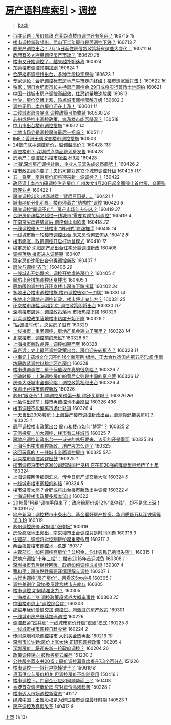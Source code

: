 [房产语料库索引](../../README.md)  > [调控](调控.md)
====
> [back](../README.md)

- [百度话题：房价疯涨 东莞距离楼市调控还有多远？](http://jkwz.applinzi.com/ittc/6854977059000157188.html#%E7%99%BE%E5%BA%A6%E8%AF%9D%E9%A2%98%EF%BC%9A%E6%88%BF%E4%BB%B7%E7%96%AF%E6%B6%A8+%E4%B8%9C%E8%8E%9E%E8%B7%9D%E7%A6%BB%E6%A5%BC%E5%B8%82%E8%B0%83%E6%8E%A7%E8%BF%98%E6%9C%89%E5%A4%9A%E8%BF%9C%EF%BC%9F) 160715 *15* 
- [楼市调控新政频出，昆山下半年房价是否调控下跌？](http://jkwz.applinzi.com/ittc/6854275969032127492.html#%E6%A5%BC%E5%B8%82%E8%B0%83%E6%8E%A7%E6%96%B0%E6%94%BF%E9%A2%91%E5%87%BA%EF%BC%8C%E6%98%86%E5%B1%B1%E4%B8%8B%E5%8D%8A%E5%B9%B4%E6%88%BF%E4%BB%B7%E6%98%AF%E5%90%A6%E8%B0%83%E6%8E%A7%E4%B8%8B%E8%B7%8C%EF%BC%9F) 160713 *7* 
- [厦房产调控出台！7月15日起住房信贷政策将有这些大变化！](http://jkwz.applinzi.com/ittc/6853607767897801732.html#%E5%8E%A6%E6%88%BF%E4%BA%A7%E8%B0%83%E6%8E%A7%E5%87%BA%E5%8F%B0%EF%BC%817%E6%9C%8815%E6%97%A5%E8%B5%B7%E4%BD%8F%E6%88%BF%E4%BF%A1%E8%B4%B7%E6%94%BF%E7%AD%96%E5%B0%86%E6%9C%89%E8%BF%99%E4%BA%9B%E5%A4%A7%E5%8F%98%E5%8C%96%EF%BC%81) 160711 *6* 
- [政府有多大胆量调控房产市场？](http://jkwz.applinzi.com/ittc/6849080368342500356.html#%E6%94%BF%E5%BA%9C%E6%9C%89%E5%A4%9A%E5%A4%A7%E8%83%86%E9%87%8F%E8%B0%83%E6%8E%A7%E6%88%BF%E4%BA%A7%E5%B8%82%E5%9C%BA%EF%BC%9F) 160629 *26* 
- [楼市又开始调控了，越来越扑朔迷离](http://jkwz.applinzi.com/ittc/6847347859799933957.html#%E6%A5%BC%E5%B8%82%E5%8F%88%E5%BC%80%E5%A7%8B%E8%B0%83%E6%8E%A7%E4%BA%86%EF%BC%8C%E8%B6%8A%E6%9D%A5%E8%B6%8A%E6%89%91%E6%9C%94%E8%BF%B7%E7%A6%BB) 160624  
- [东莞楼市调控预期加剧](http://jkwz.applinzi.com/ittc/6847230277969249285.html#%E4%B8%9C%E8%8E%9E%E6%A5%BC%E5%B8%82%E8%B0%83%E6%8E%A7%E9%A2%84%E6%9C%9F%E5%8A%A0%E5%89%A7) 160624 *1* 
- [合肥楼市调控终出台，多种手段稳定房价](http://jkwz.applinzi.com/ittc/6846928792689574916.html#%E5%90%88%E8%82%A5%E6%A5%BC%E5%B8%82%E8%B0%83%E6%8E%A7%E7%BB%88%E5%87%BA%E5%8F%B0%EF%BC%8C%E5%A4%9A%E7%A7%8D%E6%89%8B%E6%AE%B5%E7%A8%B3%E5%AE%9A%E6%88%BF%E4%BB%B7) 160623 *1* 
- [专家评论：合肥调控标志房地产牛市走向终结！楼市遭沉重打击！](http://jkwz.applinzi.com/ittc/6846481863342031876.html#%E4%B8%93%E5%AE%B6%E8%AF%84%E8%AE%BA%EF%BC%9A%E5%90%88%E8%82%A5%E8%B0%83%E6%8E%A7%E6%A0%87%E5%BF%97%E6%88%BF%E5%9C%B0%E4%BA%A7%E7%89%9B%E5%B8%82%E8%B5%B0%E5%90%91%E7%BB%88%E7%BB%93%EF%BC%81%E6%A5%BC%E5%B8%82%E9%81%AD%E6%B2%89%E9%87%8D%E6%89%93%E5%87%BB%EF%BC%81) 160622 *16* 
- [独家：明日合肥市市长主持房产调控会 29日或将实行首场土地网拍](http://jkwz.applinzi.com/ittc/6845924922106577925.html#%E7%8B%AC%E5%AE%B6%EF%BC%9A%E6%98%8E%E6%97%A5%E5%90%88%E8%82%A5%E5%B8%82%E5%B8%82%E9%95%BF%E4%B8%BB%E6%8C%81%E6%88%BF%E4%BA%A7%E8%B0%83%E6%8E%A7%E4%BC%9A+29%E6%97%A5%E6%88%96%E5%B0%86%E5%AE%9E%E8%A1%8C%E9%A6%96%E5%9C%BA%E5%9C%9F%E5%9C%B0%E7%BD%91%E6%8B%8D) 160621  
- [中国一线城市房产调控渐起效，住房销量增速放缓](http://jkwz.applinzi.com/ittc/6843252889463817220.html#%E4%B8%AD%E5%9B%BD%E4%B8%80%E7%BA%BF%E5%9F%8E%E5%B8%82%E6%88%BF%E4%BA%A7%E8%B0%83%E6%8E%A7%E6%B8%90%E8%B5%B7%E6%95%88%EF%BC%8C%E4%BD%8F%E6%88%BF%E9%94%80%E9%87%8F%E5%A2%9E%E9%80%9F%E6%94%BE%E7%BC%93) 160613  
- [地价、房价交替上涨，热点城市调控酝酿升级](http://jkwz.applinzi.com/ittc/6839127107602744324.html#%E5%9C%B0%E4%BB%B7%E3%80%81%E6%88%BF%E4%BB%B7%E4%BA%A4%E6%9B%BF%E4%B8%8A%E6%B6%A8%EF%BC%8C%E7%83%AD%E7%82%B9%E5%9F%8E%E5%B8%82%E8%B0%83%E6%8E%A7%E9%85%9D%E9%85%BF%E5%8D%87%E7%BA%A7) 160602 *3* 
- [调控无用，南京房价还在上涨！](http://jkwz.applinzi.com/ittc/6838680221410395140.html#%E8%B0%83%E6%8E%A7%E6%97%A0%E7%94%A8%EF%BC%8C%E5%8D%97%E4%BA%AC%E6%88%BF%E4%BB%B7%E8%BF%98%E5%9C%A8%E4%B8%8A%E6%B6%A8%EF%BC%81) 160601 *11* 
- [二线城市房价暴涨 调控政策可能收紧](http://jkwz.applinzi.com/ittc/6838022573774078981.html#%E4%BA%8C%E7%BA%BF%E5%9F%8E%E5%B8%82%E6%88%BF%E4%BB%B7%E6%9A%B4%E6%B6%A8+%E8%B0%83%E6%8E%A7%E6%94%BF%E7%AD%96%E5%8F%AF%E8%83%BD%E6%94%B6%E7%B4%A7) 160530 *26* 
- [苏州或将推出调控政策，疯涨楼市能否降温？](http://jkwz.applinzi.com/ittc/6833639961416696836.html#%E8%8B%8F%E5%B7%9E%E6%88%96%E5%B0%86%E6%8E%A8%E5%87%BA%E8%B0%83%E6%8E%A7%E6%94%BF%E7%AD%96%EF%BC%8C%E7%96%AF%E6%B6%A8%E6%A5%BC%E5%B8%82%E8%83%BD%E5%90%A6%E9%99%8D%E6%B8%A9%EF%BC%9F) 160518  
- [中山市出台楼市调控措施](http://jkwz.applinzi.com/ittc/6831164788675445764.html#%E4%B8%AD%E5%B1%B1%E5%B8%82%E5%87%BA%E5%8F%B0%E6%A5%BC%E5%B8%82%E8%B0%83%E6%8E%A7%E6%8E%AA%E6%96%BD) 160512 *14* 
- [土地市场会是调控房价最后一招吗？](http://jkwz.applinzi.com/ittc/6830971431785333765.html#%E5%9C%9F%E5%9C%B0%E5%B8%82%E5%9C%BA%E4%BC%9A%E6%98%AF%E8%B0%83%E6%8E%A7%E6%88%BF%E4%BB%B7%E6%9C%80%E5%90%8E%E4%B8%80%E6%8B%9B%E5%90%97%EF%BC%9F) 160511 *1* 
- [IMF：香港无须改变楼市调控措施](http://jkwz.applinzi.com/ittc/6827995535331820549.html#IMF%EF%BC%9A%E9%A6%99%E6%B8%AF%E6%97%A0%E9%A1%BB%E6%94%B9%E5%8F%98%E6%A5%BC%E5%B8%82%E8%B0%83%E6%8E%A7%E6%8E%AA%E6%96%BD) 160503  
- [24部门联手调控房价，越调越高价？](http://jkwz.applinzi.com/ittc/6826152708637459461.html#24%E9%83%A8%E9%97%A8%E8%81%94%E6%89%8B%E8%B0%83%E6%8E%A7%E6%88%BF%E4%BB%B7%EF%BC%8C%E8%B6%8A%E8%B0%83%E8%B6%8A%E9%AB%98%E4%BB%B7%EF%BC%9F) 160428 *113* 
- [调控楼市？ 深圳试点商品房现房发售](http://jkwz.applinzi.com/ittc/6826073127645611013.html#%E8%B0%83%E6%8E%A7%E6%A5%BC%E5%B8%82%EF%BC%9F+%E6%B7%B1%E5%9C%B3%E8%AF%95%E7%82%B9%E5%95%86%E5%93%81%E6%88%BF%E7%8E%B0%E6%88%BF%E5%8F%91%E5%94%AE) 160428  
- [房地产：调控加码楼市降温 荐9股](http://jkwz.applinzi.com/ittc/6826049160255898629.html#%E6%88%BF%E5%9C%B0%E4%BA%A7%EF%BC%9A%E8%B0%83%E6%8E%A7%E5%8A%A0%E7%A0%81%E6%A5%BC%E5%B8%82%E9%99%8D%E6%B8%A9+%E8%8D%909%E8%82%A1) 160428  
- [上海\\深圳房产调控背后，企业人员流失成必然趋势！](http://jkwz.applinzi.com/ittc/6825320459486626821.html#%E4%B8%8A%E6%B5%B7%5C%5C%E6%B7%B1%E5%9C%B3%E6%88%BF%E4%BA%A7%E8%B0%83%E6%8E%A7%E8%83%8C%E5%90%8E%EF%BC%8C%E4%BC%81%E4%B8%9A%E4%BA%BA%E5%91%98%E6%B5%81%E5%A4%B1%E6%88%90%E5%BF%85%E7%84%B6%E8%B6%8B%E5%8A%BF%EF%BC%81) 160426 *2* 
- [楼市政策风向变了！央妈可能对这12个城市调控升级](http://jkwz.applinzi.com/ittc/6825051702147154948.html#%E6%A5%BC%E5%B8%82%E6%94%BF%E7%AD%96%E9%A3%8E%E5%90%91%E5%8F%98%E4%BA%86%EF%BC%81%E5%A4%AE%E5%A6%88%E5%8F%AF%E8%83%BD%E5%AF%B9%E8%BF%9912%E4%B8%AA%E5%9F%8E%E5%B8%82%E8%B0%83%E6%8E%A7%E5%8D%87%E7%BA%A7) 160425 *117* 
- [五一将至，南京房价即将迎来新一波调控？！](http://jkwz.applinzi.com/ittc/6823838751121736708.html#%E4%BA%94%E4%B8%80%E5%B0%86%E8%87%B3%EF%BC%8C%E5%8D%97%E4%BA%AC%E6%88%BF%E4%BB%B7%E5%8D%B3%E5%B0%86%E8%BF%8E%E6%9D%A5%E6%96%B0%E4%B8%80%E6%B3%A2%E8%B0%83%E6%8E%A7%EF%BC%9F%EF%BC%81) 160422  
- [政经谭 | 南京加码调控住宅房价 广州发文4月20日起全面停止首付贷、众筹购房等业务](http://jkwz.applinzi.com/ittc/6823714194624873476.html#%E6%94%BF%E7%BB%8F%E8%B0%AD+%7C+%E5%8D%97%E4%BA%AC%E5%8A%A0%E7%A0%81%E8%B0%83%E6%8E%A7%E4%BD%8F%E5%AE%85%E6%88%BF%E4%BB%B7+%E5%B9%BF%E5%B7%9E%E5%8F%91%E6%96%874%E6%9C%8820%E6%97%A5%E8%B5%B7%E5%85%A8%E9%9D%A2%E5%81%9C%E6%AD%A2%E9%A6%96%E4%BB%98%E8%B4%B7%E3%80%81%E4%BC%97%E7%AD%B9%E8%B4%AD%E6%88%BF%E7%AD%89%E4%B8%9A%E5%8A%A1) 160422 *1* 
- [房价调控30年越涨越猛！背后原因是......](http://jkwz.applinzi.com/ittc/6823468210577736709.html#%E6%88%BF%E4%BB%B7%E8%B0%83%E6%8E%A730%E5%B9%B4%E8%B6%8A%E6%B6%A8%E8%B6%8A%E7%8C%9B%EF%BC%81%E8%83%8C%E5%90%8E%E5%8E%9F%E5%9B%A0%E6%98%AF......) 160421 *1* 
- [城市地价分化明显，楼市须着力“结构性”调控](http://jkwz.applinzi.com/ittc/6822833226644980740.html#%E5%9F%8E%E5%B8%82%E5%9C%B0%E4%BB%B7%E5%88%86%E5%8C%96%E6%98%8E%E6%98%BE%EF%BC%8C%E6%A5%BC%E5%B8%82%E9%A1%BB%E7%9D%80%E5%8A%9B%E2%80%9C%E7%BB%93%E6%9E%84%E6%80%A7%E2%80%9D%E8%B0%83%E6%8E%A7) 160420 *6* 
- [房价调控“屡调不止”，房产市场何去何从？](http://jkwz.applinzi.com/ittc/6822843128402674692.html#%E6%88%BF%E4%BB%B7%E8%B0%83%E6%8E%A7%E2%80%9C%E5%B1%A1%E8%B0%83%E4%B8%8D%E6%AD%A2%E2%80%9D%EF%BC%8C%E6%88%BF%E4%BA%A7%E5%B8%82%E5%9C%BA%E4%BD%95%E5%8E%BB%E4%BD%95%E4%BB%8E%EF%BC%9F) 160419 *37* 
- [合肥房价涨幅又超过一线城市“需要考虑加码调控”](http://jkwz.applinzi.com/ittc/6822714100899382277.html#%E5%90%88%E8%82%A5%E6%88%BF%E4%BB%B7%E6%B6%A8%E5%B9%85%E5%8F%88%E8%B6%85%E8%BF%87%E4%B8%80%E7%BA%BF%E5%9F%8E%E5%B8%82%E2%80%9C%E9%9C%80%E8%A6%81%E8%80%83%E8%99%91%E5%8A%A0%E7%A0%81%E8%B0%83%E6%8E%A7%E2%80%9D) 160419 *4* 
- [在南京买房姿势背后 调控似山雨欲来](http://jkwz.applinzi.com/ittc/6822356094458266629.html#%E5%9C%A8%E5%8D%97%E4%BA%AC%E4%B9%B0%E6%88%BF%E5%A7%BF%E5%8A%BF%E8%83%8C%E5%90%8E+%E8%B0%83%E6%8E%A7%E4%BC%BC%E5%B1%B1%E9%9B%A8%E6%AC%B2%E6%9D%A5) 160418 *22* 
- [一线调控催火二线楼市 “苏州式”疯涨推手](http://jkwz.applinzi.com/ittc/6821450455586440196.html#%E4%B8%80%E7%BA%BF%E8%B0%83%E6%8E%A7%E5%82%AC%E7%81%AB%E4%BA%8C%E7%BA%BF%E6%A5%BC%E5%B8%82+%E2%80%9C%E8%8B%8F%E5%B7%9E%E5%BC%8F%E2%80%9D%E7%96%AF%E6%B6%A8%E6%8E%A8%E6%89%8B) 160415 *14* 
- [一线城市新一轮楼市调控出台 未来房价何去何从](http://jkwz.applinzi.com/ittc/6820154467722724356.html#%E4%B8%80%E7%BA%BF%E5%9F%8E%E5%B8%82%E6%96%B0%E4%B8%80%E8%BD%AE%E6%A5%BC%E5%B8%82%E8%B0%83%E6%8E%A7%E5%87%BA%E5%8F%B0+%E6%9C%AA%E6%9D%A5%E6%88%BF%E4%BB%B7%E4%BD%95%E5%8E%BB%E4%BD%95%E4%BB%8E) 160412 *8* 
- [楼市疯涨，政策调控开启打地鼠模式](http://jkwz.applinzi.com/ittc/6819569461111555076.html#%E6%A5%BC%E5%B8%82%E7%96%AF%E6%B6%A8%EF%BC%8C%E6%94%BF%E7%AD%96%E8%B0%83%E6%8E%A7%E5%BC%80%E5%90%AF%E6%89%93%E5%9C%B0%E9%BC%A0%E6%A8%A1%E5%BC%8F) 160410 *17* 
- [稳定房价 沈阳房产局出台住宅分类调控新政](http://jkwz.applinzi.com/ittc/6818763183762179076.html#%E7%A8%B3%E5%AE%9A%E6%88%BF%E4%BB%B7+%E6%B2%88%E9%98%B3%E6%88%BF%E4%BA%A7%E5%B1%80%E5%87%BA%E5%8F%B0%E4%BD%8F%E5%AE%85%E5%88%86%E7%B1%BB%E8%B0%83%E6%8E%A7%E6%96%B0%E6%94%BF) 160408  
- [调控落地 楼市进入调整期](http://jkwz.applinzi.com/ittc/6818310556364571652.html#%E8%B0%83%E6%8E%A7%E8%90%BD%E5%9C%B0+%E6%A5%BC%E5%B8%82%E8%BF%9B%E5%85%A5%E8%B0%83%E6%95%B4%E6%9C%9F) 160407  
- [稳定房价沈阳出台分类调控新政](http://jkwz.applinzi.com/ittc/6818276219032175620.html#%E7%A8%B3%E5%AE%9A%E6%88%BF%E4%BB%B7%E6%B2%88%E9%98%B3%E5%87%BA%E5%8F%B0%E5%88%86%E7%B1%BB%E8%B0%83%E6%8E%A7%E6%96%B0%E6%94%BF) 160407 *1* 
- [房价与调控“齐飞”](http://jkwz.applinzi.com/ittc/6817780579764274181.html#%E6%88%BF%E4%BB%B7%E4%B8%8E%E8%B0%83%E6%8E%A7%E2%80%9C%E9%BD%90%E9%A3%9E%E2%80%9D) 160406 *29* 
- [一线城市开始爆冷，调控开始虐杀房价？](http://jkwz.applinzi.com/ittc/6817674299976451076.html#%E4%B8%80%E7%BA%BF%E5%9F%8E%E5%B8%82%E5%BC%80%E5%A7%8B%E7%88%86%E5%86%B7%EF%BC%8C%E8%B0%83%E6%8E%A7%E5%BC%80%E5%A7%8B%E8%99%90%E6%9D%80%E6%88%BF%E4%BB%B7%EF%BC%9F) 160405 *4* 
- [廊坊出台措施调控环京楼市](http://jkwz.applinzi.com/ittc/6817490856567112708.html#%E5%BB%8A%E5%9D%8A%E5%87%BA%E5%8F%B0%E6%8E%AA%E6%96%BD%E8%B0%83%E6%8E%A7%E7%8E%AF%E4%BA%AC%E6%A5%BC%E5%B8%82) 160405 *1* 
- [廊坊限购调控拉开环京楼市房价下跌序幕](http://jkwz.applinzi.com/ittc/6816412340362675204.html#%E5%BB%8A%E5%9D%8A%E9%99%90%E8%B4%AD%E8%B0%83%E6%8E%A7%E6%8B%89%E5%BC%80%E7%8E%AF%E4%BA%AC%E6%A5%BC%E5%B8%82%E6%88%BF%E4%BB%B7%E4%B8%8B%E8%B7%8C%E5%BA%8F%E5%B9%95) 160402 *34* 
- [多地出台楼市调控措施 楼市调控告别“一刀切”](http://jkwz.applinzi.com/ittc/6815765465427084292.html#%E5%A4%9A%E5%9C%B0%E5%87%BA%E5%8F%B0%E6%A5%BC%E5%B8%82%E8%B0%83%E6%8E%A7%E6%8E%AA%E6%96%BD+%E6%A5%BC%E5%B8%82%E8%B0%83%E6%8E%A7%E5%91%8A%E5%88%AB%E2%80%9C%E4%B8%80%E5%88%80%E5%88%87%E2%80%9D) 160331 *14* 
- [多地出台房地产调控新政，楼市将走向何方？](http://jkwz.applinzi.com/ittc/6815708087977509893.html#%E5%A4%9A%E5%9C%B0%E5%87%BA%E5%8F%B0%E6%88%BF%E5%9C%B0%E4%BA%A7%E8%B0%83%E6%8E%A7%E6%96%B0%E6%94%BF%EF%BC%8C%E6%A5%BC%E5%B8%82%E5%B0%86%E8%B5%B0%E5%90%91%E4%BD%95%E6%96%B9%EF%BC%9F) 160331 *25* 
- [环京楼市涨幅 远超北京 调控政策即将出台](http://jkwz.applinzi.com/ittc/6815222993080812549.html#%E7%8E%AF%E4%BA%AC%E6%A5%BC%E5%B8%82%E6%B6%A8%E5%B9%85+%E8%BF%9C%E8%B6%85%E5%8C%97%E4%BA%AC+%E8%B0%83%E6%8E%A7%E6%94%BF%E7%AD%96%E5%8D%B3%E5%B0%86%E5%87%BA%E5%8F%B0) 160330 *117* 
- [深圳楼市周评：调控政策落地 市场热度下降](http://jkwz.applinzi.com/ittc/6815027195114161156.html#%E6%B7%B1%E5%9C%B3%E6%A5%BC%E5%B8%82%E5%91%A8%E8%AF%84%EF%BC%9A%E8%B0%83%E6%8E%A7%E6%94%BF%E7%AD%96%E8%90%BD%E5%9C%B0+%E5%B8%82%E5%9C%BA%E7%83%AD%E5%BA%A6%E4%B8%8B%E9%99%8D) 160329  
- [沪深调控政策落地楼市热度开始下降](http://jkwz.applinzi.com/ittc/6815011063397352452.html#%E6%B2%AA%E6%B7%B1%E8%B0%83%E6%8E%A7%E6%94%BF%E7%AD%96%E8%90%BD%E5%9C%B0%E6%A5%BC%E5%B8%82%E7%83%AD%E5%BA%A6%E5%BC%80%E5%A7%8B%E4%B8%8B%E9%99%8D) 160329 *1* 
- [“后调控时代”，您买房了没有](http://jkwz.applinzi.com/ittc/6814998327984653317.html#%E2%80%9C%E5%90%8E%E8%B0%83%E6%8E%A7%E6%97%B6%E4%BB%A3%E2%80%9D%EF%BC%8C%E6%82%A8%E4%B9%B0%E6%88%BF%E4%BA%86%E6%B2%A1%E6%9C%89) 160329  
- [一线楼市，重拳调控，房地产机会转向了哪里？](http://jkwz.applinzi.com/ittc/6814692615790265348.html#%E4%B8%80%E7%BA%BF%E6%A5%BC%E5%B8%82%EF%BC%8C%E9%87%8D%E6%8B%B3%E8%B0%83%E6%8E%A7%EF%BC%8C%E6%88%BF%E5%9C%B0%E4%BA%A7%E6%9C%BA%E4%BC%9A%E8%BD%AC%E5%90%91%E4%BA%86%E5%93%AA%E9%87%8C%EF%BC%9F) 160328 *14* 
- [北京楼市，调控前的恐慌?](http://jkwz.applinzi.com/ittc/6814668729107350532.html#%E5%8C%97%E4%BA%AC%E6%A5%BC%E5%B8%82%EF%BC%8C%E8%B0%83%E6%8E%A7%E5%89%8D%E7%9A%84%E6%81%90%E6%85%8C%3F) 160328 *61* 
- [上海楼市新政点评：调控如期而至](http://jkwz.applinzi.com/ittc/6813599826931352581.html#%E4%B8%8A%E6%B5%B7%E6%A5%BC%E5%B8%82%E6%96%B0%E6%94%BF%E7%82%B9%E8%AF%84%EF%BC%9A%E8%B0%83%E6%8E%A7%E5%A6%82%E6%9C%9F%E8%80%8C%E8%87%B3) 160328  
- [马光远：史上最严调控政策出台，房价迎来转折点？](http://jkwz.applinzi.com/ittc/6814526015015486468.html#%E9%A9%AC%E5%85%89%E8%BF%9C%EF%BC%9A%E5%8F%B2%E4%B8%8A%E6%9C%80%E4%B8%A5%E8%B0%83%E6%8E%A7%E6%94%BF%E7%AD%96%E5%87%BA%E5%8F%B0%EF%BC%8C%E6%88%BF%E4%BB%B7%E8%BF%8E%E6%9D%A5%E8%BD%AC%E6%8A%98%E7%82%B9%EF%BC%9F) 160328 *11* 
- [小事记 | 郑州文创园签约16个新项目 绿地、正大合作造国内第五座乐城 传廊坊将收紧调控以稳定环京房价](http://jkwz.applinzi.com/ittc/6814420077612893189.html#%E5%B0%8F%E4%BA%8B%E8%AE%B0+%7C+%E9%83%91%E5%B7%9E%E6%96%87%E5%88%9B%E5%9B%AD%E7%AD%BE%E7%BA%A616%E4%B8%AA%E6%96%B0%E9%A1%B9%E7%9B%AE+%E7%BB%BF%E5%9C%B0%E3%80%81%E6%AD%A3%E5%A4%A7%E5%90%88%E4%BD%9C%E9%80%A0%E5%9B%BD%E5%86%85%E7%AC%AC%E4%BA%94%E5%BA%A7%E4%B9%90%E5%9F%8E+%E4%BC%A0%E5%BB%8A%E5%9D%8A%E5%B0%86%E6%94%B6%E7%B4%A7%E8%B0%83%E6%8E%A7%E4%BB%A5%E7%A8%B3%E5%AE%9A%E7%8E%AF%E4%BA%AC%E6%88%BF%E4%BB%B7) 160328  
- [楼市遭遇调控：房子保值现在真的很危险？](http://jkwz.applinzi.com/ittc/6813950294840837124.html#%E6%A5%BC%E5%B8%82%E9%81%AD%E9%81%87%E8%B0%83%E6%8E%A7%EF%BC%9A%E6%88%BF%E5%AD%90%E4%BF%9D%E5%80%BC%E7%8E%B0%E5%9C%A8%E7%9C%9F%E7%9A%84%E5%BE%88%E5%8D%B1%E9%99%A9%EF%BC%9F) 160326 *7* 
- [金融时报：上海调控房价的背后实则是中国的资产荒](http://jkwz.applinzi.com/ittc/6813929678209303557.html#%E9%87%91%E8%9E%8D%E6%97%B6%E6%8A%A5%EF%BC%9A%E4%B8%8A%E6%B5%B7%E8%B0%83%E6%8E%A7%E6%88%BF%E4%BB%B7%E7%9A%84%E8%83%8C%E5%90%8E%E5%AE%9E%E5%88%99%E6%98%AF%E4%B8%AD%E5%9B%BD%E7%9A%84%E8%B5%84%E4%BA%A7%E8%8D%92) 160326 *12* 
- [房价大涨城市全部沦陷：调控政策相继出台](http://jkwz.applinzi.com/ittc/6813900009552479236.html#%E6%88%BF%E4%BB%B7%E5%A4%A7%E6%B6%A8%E5%9F%8E%E5%B8%82%E5%85%A8%E9%83%A8%E6%B2%A6%E9%99%B7%EF%BC%9A%E8%B0%83%E6%8E%A7%E6%94%BF%E7%AD%96%E7%9B%B8%E7%BB%A7%E5%87%BA%E5%8F%B0) 160326 *4* 
- [深圳出台楼市调控新政](http://jkwz.applinzi.com/ittc/6813825326354269188.html#%E6%B7%B1%E5%9C%B3%E5%87%BA%E5%8F%B0%E6%A5%BC%E5%B8%82%E8%B0%83%E6%8E%A7%E6%96%B0%E6%94%BF) 160326  
- [苏州“限涨令” 打响调控房价第一枪 你还买房吗？](http://jkwz.applinzi.com/ittc/6813824677377999877.html#%E8%8B%8F%E5%B7%9E%E2%80%9C%E9%99%90%E6%B6%A8%E4%BB%A4%E2%80%9D+%E6%89%93%E5%93%8D%E8%B0%83%E6%8E%A7%E6%88%BF%E4%BB%B7%E7%AC%AC%E4%B8%80%E6%9E%AA+%E4%BD%A0%E8%BF%98%E4%B9%B0%E6%88%BF%E5%90%97%EF%BC%9F) 160326 *86* 
- [一条件出现前！楼市再调控也不会崩盘](http://jkwz.applinzi.com/ittc/6813802486242477061.html#%E4%B8%80%E6%9D%A1%E4%BB%B6%E5%87%BA%E7%8E%B0%E5%89%8D%EF%BC%81%E6%A5%BC%E5%B8%82%E5%86%8D%E8%B0%83%E6%8E%A7%E4%B9%9F%E4%B8%8D%E4%BC%9A%E5%B4%A9%E7%9B%98) 160326 *436* 
- [楼市调控不能偏离市场化轨道](http://jkwz.applinzi.com/ittc/6813764341102806020.html#%E6%A5%BC%E5%B8%82%E8%B0%83%E6%8E%A7%E4%B8%8D%E8%83%BD%E5%81%8F%E7%A6%BB%E5%B8%82%E5%9C%BA%E5%8C%96%E8%BD%A8%E9%81%93) 160326 *4* 
- [一天售出2308套房！上海最严楼市调控新政出台，测测你还能买房吗？](http://jkwz.applinzi.com/ittc/6813626505561113605.html#%E4%B8%80%E5%A4%A9%E5%94%AE%E5%87%BA2308%E5%A5%97%E6%88%BF%EF%BC%81%E4%B8%8A%E6%B5%B7%E6%9C%80%E4%B8%A5%E6%A5%BC%E5%B8%82%E8%B0%83%E6%8E%A7%E6%96%B0%E6%94%BF%E5%87%BA%E5%8F%B0%EF%BC%8C%E6%B5%8B%E6%B5%8B%E4%BD%A0%E8%BF%98%E8%83%BD%E4%B9%B0%E6%88%BF%E5%90%97%EF%BC%9F) 160325 *1* 
- [最严调控楼市政策出台 股市和楼市如何“博弈”？](http://jkwz.applinzi.com/ittc/6813569108045988868.html#%E6%9C%80%E4%B8%A5%E8%B0%83%E6%8E%A7%E6%A5%BC%E5%B8%82%E6%94%BF%E7%AD%96%E5%87%BA%E5%8F%B0+%E8%82%A1%E5%B8%82%E5%92%8C%E6%A5%BC%E5%B8%82%E5%A6%82%E4%BD%95%E2%80%9C%E5%8D%9A%E5%BC%88%E2%80%9D%EF%BC%9F) 160325 *2* 
- [天信投资：加大调控，楼市看二线城市](http://jkwz.applinzi.com/ittc/6813488975444444165.html#%E5%A4%A9%E4%BF%A1%E6%8A%95%E8%B5%84%EF%BC%9A%E5%8A%A0%E5%A4%A7%E8%B0%83%E6%8E%A7%EF%BC%8C%E6%A5%BC%E5%B8%82%E7%9C%8B%E4%BA%8C%E7%BA%BF%E5%9F%8E%E5%B8%82) 160325 *7* 
- [房地产调控新政出台——该来的总归要来，该买的还是得买](http://jkwz.applinzi.com/ittc/6813483512950686724.html#%E6%88%BF%E5%9C%B0%E4%BA%A7%E8%B0%83%E6%8E%A7%E6%96%B0%E6%94%BF%E5%87%BA%E5%8F%B0%E2%80%94%E2%80%94%E8%AF%A5%E6%9D%A5%E7%9A%84%E6%80%BB%E5%BD%92%E8%A6%81%E6%9D%A5%EF%BC%8C%E8%AF%A5%E4%B9%B0%E7%9A%84%E8%BF%98%E6%98%AF%E5%BE%97%E4%B9%B0) 160325 *34* 
- [上海今出楼市调控新政，地产股怎么走？](http://jkwz.applinzi.com/ittc/6813463436717458436.html#%E4%B8%8A%E6%B5%B7%E4%BB%8A%E5%87%BA%E6%A5%BC%E5%B8%82%E8%B0%83%E6%8E%A7%E6%96%B0%E6%94%BF%EF%BC%8C%E5%9C%B0%E4%BA%A7%E8%82%A1%E6%80%8E%E4%B9%88%E8%B5%B0%EF%BC%9F) 160325  
- [这回玩真的！一线城市全面调控房价](http://jkwz.applinzi.com/ittc/6813429993812001796.html#%E8%BF%99%E5%9B%9E%E7%8E%A9%E7%9C%9F%E7%9A%84%EF%BC%81%E4%B8%80%E7%BA%BF%E5%9F%8E%E5%B8%82%E5%85%A8%E9%9D%A2%E8%B0%83%E6%8E%A7%E6%88%BF%E4%BB%B7) 160325 *575* 
- [沪深楼市调控紧锣密鼓](http://jkwz.applinzi.com/ittc/6813331228853797892.html#%E6%B2%AA%E6%B7%B1%E6%A5%BC%E5%B8%82%E8%B0%83%E6%8E%A7%E7%B4%A7%E9%94%A3%E5%AF%86%E9%BC%93) 160325 *1* 
- [楼市调控将带给这家公司超越同行良机 它在前20强的阵营里已经待了九年](http://jkwz.applinzi.com/ittc/6813278081821180933.html#%E6%A5%BC%E5%B8%82%E8%B0%83%E6%8E%A7%E5%B0%86%E5%B8%A6%E7%BB%99%E8%BF%99%E5%AE%B6%E5%85%AC%E5%8F%B8%E8%B6%85%E8%B6%8A%E5%90%8C%E8%A1%8C%E8%89%AF%E6%9C%BA+%E5%AE%83%E5%9C%A8%E5%89%8D20%E5%BC%BA%E7%9A%84%E9%98%B5%E8%90%A5%E9%87%8C%E5%B7%B2%E7%BB%8F%E5%BE%85%E4%BA%86%E4%B9%9D%E5%B9%B4) 160324  
- [上海调控网传细则汇总，传今日房产成交量大涨](http://jkwz.applinzi.com/ittc/6813170204104197124.html#%E4%B8%8A%E6%B5%B7%E8%B0%83%E6%8E%A7%E7%BD%91%E4%BC%A0%E7%BB%86%E5%88%99%E6%B1%87%E6%80%BB%EF%BC%8C%E4%BC%A0%E4%BB%8A%E6%97%A5%E6%88%BF%E4%BA%A7%E6%88%90%E4%BA%A4%E9%87%8F%E5%A4%A7%E6%B6%A8) 160324 *5* 
- [一线城市楼市调控的纠结](http://jkwz.applinzi.com/ittc/6812953283454829573.html#%E4%B8%80%E7%BA%BF%E5%9F%8E%E5%B8%82%E6%A5%BC%E5%B8%82%E8%B0%83%E6%8E%A7%E7%9A%84%E7%BA%A0%E7%BB%93) 160324 *5* 
- [楼市温度太高？合肥或将出台楼市新政出手调控](http://jkwz.applinzi.com/ittc/6812468230434063364.html#%E6%A5%BC%E5%B8%82%E6%B8%A9%E5%BA%A6%E5%A4%AA%E9%AB%98%EF%BC%9F%E5%90%88%E8%82%A5%E6%88%96%E5%B0%86%E5%87%BA%E5%8F%B0%E6%A5%BC%E5%B8%82%E6%96%B0%E6%94%BF%E5%87%BA%E6%89%8B%E8%B0%83%E6%8E%A7) 160322 *4* 
- [上海调控楼市政策多版本流出](http://jkwz.applinzi.com/ittc/6812217272315675652.html#%E4%B8%8A%E6%B5%B7%E8%B0%83%E6%8E%A7%E6%A5%BC%E5%B8%82%E6%94%BF%E7%AD%96%E5%A4%9A%E7%89%88%E6%9C%AC%E6%B5%81%E5%87%BA) 160322  
- [2016最“粗暴”调控手段来了：政府给房价设12%“涨停线”，却不是北上深！](http://jkwz.applinzi.com/ittc/6811283449822315525.html#2016%E6%9C%80%E2%80%9C%E7%B2%97%E6%9A%B4%E2%80%9D%E8%B0%83%E6%8E%A7%E6%89%8B%E6%AE%B5%E6%9D%A5%E4%BA%86%EF%BC%9A%E6%94%BF%E5%BA%9C%E7%BB%99%E6%88%BF%E4%BB%B7%E8%AE%BE12%25%E2%80%9C%E6%B6%A8%E5%81%9C%E7%BA%BF%E2%80%9D%EF%BC%8C%E5%8D%B4%E4%B8%8D%E6%98%AF%E5%8C%97%E4%B8%8A%E6%B7%B1%EF%BC%81) 160319 *57* 
- [地产新闻：调控楼市十条出台、基金看好房产投资、华润质疑万科深铁等等16.3.19](http://jkwz.applinzi.com/ittc/6811211559162348548.html#%E5%9C%B0%E4%BA%A7%E6%96%B0%E9%97%BB%EF%BC%9A%E8%B0%83%E6%8E%A7%E6%A5%BC%E5%B8%82%E5%8D%81%E6%9D%A1%E5%87%BA%E5%8F%B0%E3%80%81%E5%9F%BA%E9%87%91%E7%9C%8B%E5%A5%BD%E6%88%BF%E4%BA%A7%E6%8A%95%E8%B5%84%E3%80%81%E5%8D%8E%E6%B6%A6%E8%B4%A8%E7%96%91%E4%B8%87%E7%A7%91%E6%B7%B1%E9%93%81%E7%AD%89%E7%AD%8916.3.19) 160319  
- [苏州调控房价 政府设“涨停板”](http://jkwz.applinzi.com/ittc/6811124548325868549.html#%E8%8B%8F%E5%B7%9E%E8%B0%83%E6%8E%A7%E6%88%BF%E4%BB%B7+%E6%94%BF%E5%BA%9C%E8%AE%BE%E2%80%9C%E6%B6%A8%E5%81%9C%E6%9D%BF%E2%80%9D) 160319  
- [房价疯涨地王频出，南京楼市出台调控只是时间问题](http://jkwz.applinzi.com/ittc/6810994672277128197.html#%E6%88%BF%E4%BB%B7%E7%96%AF%E6%B6%A8%E5%9C%B0%E7%8E%8B%E9%A2%91%E5%87%BA%EF%BC%8C%E5%8D%97%E4%BA%AC%E6%A5%BC%E5%B8%82%E5%87%BA%E5%8F%B0%E8%B0%83%E6%8E%A7%E5%8F%AA%E6%98%AF%E6%97%B6%E9%97%B4%E9%97%AE%E9%A2%98) 160318 *3* 
- [住建部：调控将对控制房价起重要作用](http://jkwz.applinzi.com/ittc/6810608349586392068.html#%E4%BD%8F%E5%BB%BA%E9%83%A8%EF%BC%9A%E8%B0%83%E6%8E%A7%E5%B0%86%E5%AF%B9%E6%8E%A7%E5%88%B6%E6%88%BF%E4%BB%B7%E8%B5%B7%E9%87%8D%E8%A6%81%E4%BD%9C%E7%94%A8) 160317 *2* 
- [两会报告楼市调控术--稳定](http://jkwz.applinzi.com/ittc/6810540337927816196.html#%E4%B8%A4%E4%BC%9A%E6%8A%A5%E5%91%8A%E6%A5%BC%E5%B8%82%E8%B0%83%E6%8E%A7%E6%9C%AF--%E7%A8%B3%E5%AE%9A) 160317  
- [主管部长，如何调控高房价？公积金，你让农民兄弟很失望！](http://jkwz.applinzi.com/ittc/6809888569535497220.html#%E4%B8%BB%E7%AE%A1%E9%83%A8%E9%95%BF%EF%BC%8C%E5%A6%82%E4%BD%95%E8%B0%83%E6%8E%A7%E9%AB%98%E6%88%BF%E4%BB%B7%EF%BC%9F%E5%85%AC%E7%A7%AF%E9%87%91%EF%BC%8C%E4%BD%A0%E8%AE%A9%E5%86%9C%E6%B0%91%E5%85%84%E5%BC%9F%E5%BE%88%E5%A4%B1%E6%9C%9B%EF%BC%81) 160315 *1* 
- [房地产调控“十年三松”： 楼市2016年首迎减负](http://jkwz.applinzi.com/ittc/6807148093589947396.html#%E6%88%BF%E5%9C%B0%E4%BA%A7%E8%B0%83%E6%8E%A7%E2%80%9C%E5%8D%81%E5%B9%B4%E4%B8%89%E6%9D%BE%E2%80%9D%EF%BC%9A+%E6%A5%BC%E5%B8%822016%E5%B9%B4%E9%A6%96%E8%BF%8E%E5%87%8F%E8%B4%9F) 160308 *1* 
- [深圳楼市节后继续回暖，政府如何调控成关键](http://jkwz.applinzi.com/ittc/6806900865491272709.html#%E6%B7%B1%E5%9C%B3%E6%A5%BC%E5%B8%82%E8%8A%82%E5%90%8E%E7%BB%A7%E7%BB%AD%E5%9B%9E%E6%9A%96%EF%BC%8C%E6%94%BF%E5%BA%9C%E5%A6%82%E4%BD%95%E8%B0%83%E6%8E%A7%E6%88%90%E5%85%B3%E9%94%AE) 160307 *4* 
- [曹和平：房价黏性需要谨慎理解与调控](http://jkwz.applinzi.com/ittc/6806855566441858053.html#%E6%9B%B9%E5%92%8C%E5%B9%B3%EF%BC%9A%E6%88%BF%E4%BB%B7%E9%BB%8F%E6%80%A7%E9%9C%80%E8%A6%81%E8%B0%A8%E6%85%8E%E7%90%86%E8%A7%A3%E4%B8%8E%E8%B0%83%E6%8E%A7) 160307 *1* 
- [古代也调控“房产房价”，且看这5大妙招](http://jkwz.applinzi.com/ittc/6806051333865997316.html#%E5%8F%A4%E4%BB%A3%E4%B9%9F%E8%B0%83%E6%8E%A7%E2%80%9C%E6%88%BF%E4%BA%A7%E6%88%BF%E4%BB%B7%E2%80%9D%EF%BC%8C%E4%B8%94%E7%9C%8B%E8%BF%995%E5%A4%A7%E5%A6%99%E6%8B%9B) 160305 *1* 
- [调控差别化 政协委员建言楼市去库存](http://jkwz.applinzi.com/ittc/6806008065014891524.html#%E8%B0%83%E6%8E%A7%E5%B7%AE%E5%88%AB%E5%8C%96+%E6%94%BF%E5%8D%8F%E5%A7%94%E5%91%98%E5%BB%BA%E8%A8%80%E6%A5%BC%E5%B8%82%E5%8E%BB%E5%BA%93%E5%AD%98) 160305  
- [楼市调控 如何精准发力？](http://jkwz.applinzi.com/ittc/6805926560892716036.html#%E6%A5%BC%E5%B8%82%E8%B0%83%E6%8E%A7+%E5%A6%82%E4%BD%95%E7%B2%BE%E5%87%86%E5%8F%91%E5%8A%9B%EF%BC%9F) 160305  
- [上海楼市上涨 调控政策趋紧成大概率事件](http://jkwz.applinzi.com/ittc/6805429623902962693.html#%E4%B8%8A%E6%B5%B7%E6%A5%BC%E5%B8%82%E4%B8%8A%E6%B6%A8+%E8%B0%83%E6%8E%A7%E6%94%BF%E7%AD%96%E8%B6%8B%E7%B4%A7%E6%88%90%E5%A4%A7%E6%A6%82%E7%8E%87%E4%BA%8B%E4%BB%B6) 160303 *25* 
- [中国楼市患上“调控综合症”](http://jkwz.applinzi.com/ittc/6805309131963515908.html#%E4%B8%AD%E5%9B%BD%E6%A5%BC%E5%B8%82%E6%82%A3%E4%B8%8A%E2%80%9C%E8%B0%83%E6%8E%A7%E7%BB%BC%E5%90%88%E7%97%87%E2%80%9D) 160303  
- [那些年我们爱恨交加 调控过、刺激过的房产政策](http://jkwz.applinzi.com/ittc/6804689403758773253.html#%E9%82%A3%E4%BA%9B%E5%B9%B4%E6%88%91%E4%BB%AC%E7%88%B1%E6%81%A8%E4%BA%A4%E5%8A%A0+%E8%B0%83%E6%8E%A7%E8%BF%87%E3%80%81%E5%88%BA%E6%BF%80%E8%BF%87%E7%9A%84%E6%88%BF%E4%BA%A7%E6%94%BF%E7%AD%96) 160301  
- [一线城市房产继续加码调控](http://jkwz.applinzi.com/ittc/6803055400886731780.html#%E4%B8%80%E7%BA%BF%E5%9F%8E%E5%B8%82%E6%88%BF%E4%BA%A7%E7%BB%A7%E7%BB%AD%E5%8A%A0%E7%A0%81%E8%B0%83%E6%8E%A7) 160226  
- [调控趋紧“然并卵” 一线城市房价开启“疯涨”模式](http://jkwz.applinzi.com/ittc/6802712491633148933.html#%E8%B0%83%E6%8E%A7%E8%B6%8B%E7%B4%A7%E2%80%9C%E7%84%B6%E5%B9%B6%E5%8D%B5%E2%80%9D+%E4%B8%80%E7%BA%BF%E5%9F%8E%E5%B8%82%E6%88%BF%E4%BB%B7%E5%BC%80%E5%90%AF%E2%80%9C%E7%96%AF%E6%B6%A8%E2%80%9D%E6%A8%A1%E5%BC%8F) 160225 *3* 
- [一线城市楼市调控日趋收紧](http://jkwz.applinzi.com/ittc/6802256997101601796.html#%E4%B8%80%E7%BA%BF%E5%9F%8E%E5%B8%82%E6%A5%BC%E5%B8%82%E8%B0%83%E6%8E%A7%E6%97%A5%E8%B6%8B%E6%94%B6%E7%B4%A7) 160224 *2* 
- [传闻深圳可能调控楼市 大妈买金热再起](http://jkwz.applinzi.com/ittc/6799202314942415877.html#%E4%BC%A0%E9%97%BB%E6%B7%B1%E5%9C%B3%E5%8F%AF%E8%83%BD%E8%B0%83%E6%8E%A7%E6%A5%BC%E5%B8%82+%E5%A4%A7%E5%A6%88%E4%B9%B0%E9%87%91%E7%83%AD%E5%86%8D%E8%B5%B7) 160216 *10* 
- [深圳市长许勤:房价上涨太快 正研究调控政策](http://jkwz.applinzi.com/ittc/6795396255157060613.html#%E6%B7%B1%E5%9C%B3%E5%B8%82%E9%95%BF%E8%AE%B8%E5%8B%A4%3A%E6%88%BF%E4%BB%B7%E4%B8%8A%E6%B6%A8%E5%A4%AA%E5%BF%AB+%E6%AD%A3%E7%A0%94%E7%A9%B6%E8%B0%83%E6%8E%A7%E6%94%BF%E7%AD%96) 160205 *4* 
- [深圳房价，将迎来新一轮政府调控？](http://jkwz.applinzi.com/ittc/6794988558091813892.html#%E6%B7%B1%E5%9C%B3%E6%88%BF%E4%BB%B7%EF%BC%8C%E5%B0%86%E8%BF%8E%E6%9D%A5%E6%96%B0%E4%B8%80%E8%BD%AE%E6%94%BF%E5%BA%9C%E8%B0%83%E6%8E%A7%EF%BC%9F) 160204 *26* 
- [政策调控转向 鼓励买房去库存](http://jkwz.applinzi.com/ittc/6781533178774946820.html#%E6%94%BF%E7%AD%96%E8%B0%83%E6%8E%A7%E8%BD%AC%E5%90%91+%E9%BC%93%E5%8A%B1%E4%B9%B0%E6%88%BF%E5%8E%BB%E5%BA%93%E5%AD%98) 151230 *3* 
- [公共服务蓝皮书2015：房价调控满意度提升7.3个百分点](http://jkwz.applinzi.com/ittc/6779936547524838404.html#%E5%85%AC%E5%85%B1%E6%9C%8D%E5%8A%A1%E8%93%9D%E7%9A%AE%E4%B9%A62015%EF%BC%9A%E6%88%BF%E4%BB%B7%E8%B0%83%E6%8E%A7%E6%BB%A1%E6%84%8F%E5%BA%A6%E6%8F%90%E5%8D%877.3%E4%B8%AA%E7%99%BE%E5%88%86%E7%82%B9) 151226  
- [楼市调控――银行岂能掉链子？](http://jkwz.applinzi.com/ittc/547650611417760867.html#%E6%A5%BC%E5%B8%82%E8%B0%83%E6%8E%A7%E2%80%95%E2%80%95%E9%93%B6%E8%A1%8C%E5%B2%82%E8%83%BD%E6%8E%89%E9%93%BE%E5%AD%90%EF%BC%9F) 150619 *8* 
- [货币供应与房价相关 但调控房价不能随意用](http://jkwz.applinzi.com/ittc/547650611404694307.html#%E8%B4%A7%E5%B8%81%E4%BE%9B%E5%BA%94%E4%B8%8E%E6%88%BF%E4%BB%B7%E7%9B%B8%E5%85%B3+%E4%BD%86%E8%B0%83%E6%8E%A7%E6%88%BF%E4%BB%B7%E4%B8%8D%E8%83%BD%E9%9A%8F%E6%84%8F%E7%94%A8) 150416 *1* 
- [楼市调控下，门窗企业应如何顺势而上？](http://jkwz.applinzi.com/ittc/547650611404431156.html#%E6%A5%BC%E5%B8%82%E8%B0%83%E6%8E%A7%E4%B8%8B%EF%BC%8C%E9%97%A8%E7%AA%97%E4%BC%81%E4%B8%9A%E5%BA%94%E5%A6%82%E4%BD%95%E9%A1%BA%E5%8A%BF%E8%80%8C%E4%B8%8A%EF%BC%9F) 150408  
- [香港首次调控低价房 应对房价高涨趋势](http://jkwz.applinzi.com/ittc/547650611393479729.html#%E9%A6%99%E6%B8%AF%E9%A6%96%E6%AC%A1%E8%B0%83%E6%8E%A7%E4%BD%8E%E4%BB%B7%E6%88%BF+%E5%BA%94%E5%AF%B9%E6%88%BF%E4%BB%B7%E9%AB%98%E6%B6%A8%E8%B6%8B%E5%8A%BF) 150228 *1* 
- [楼市迈入市场调控新常态](http://jkwz.applinzi.com/ittc/547650611384863031.html#%E6%A5%BC%E5%B8%82%E8%BF%88%E5%85%A5%E5%B8%82%E5%9C%BA%E8%B0%83%E6%8E%A7%E6%96%B0%E5%B8%B8%E6%80%81) 141217  
- [绿城中国：出售股权是为避过楼市调控最坏时期](http://jkwz.applinzi.com/ittc/547650611364555506.html#%E7%BB%BF%E5%9F%8E%E4%B8%AD%E5%9B%BD%EF%BC%9A%E5%87%BA%E5%94%AE%E8%82%A1%E6%9D%83%E6%98%AF%E4%B8%BA%E9%81%BF%E8%BF%87%E6%A5%BC%E5%B8%82%E8%B0%83%E6%8E%A7%E6%9C%80%E5%9D%8F%E6%97%B6%E6%9C%9F) 140523 *1* 
- [房产调控及真假改革](http://jkwz.applinzi.com/ittc/547650611362092650.html#%E6%88%BF%E4%BA%A7%E8%B0%83%E6%8E%A7%E5%8F%8A%E7%9C%9F%E5%81%87%E6%94%B9%E9%9D%A9) 140412 *8* 


 [上页](调控2.md)           (1/13)